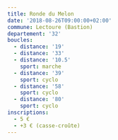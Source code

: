 ```yaml
---
title: Ronde du Melon
date: '2018-08-26T09:00:00+02:00'
commune: Lectoure (Bastion)
departement: '32'
boucles:
  - distance: '19'
  - distance: '33'
  - distance: '10.5'
    sport: marche
  - distance: '39'
    sport: cyclo
  - distance: '58'
    sport: cyclo
  - distance: '80'
    sport: cyclo
inscriptions:
  - 5 €
  - +3 € (casse-croûte)
---
```


